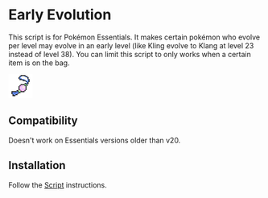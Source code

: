 # Early Evolution
This script is for Pokémon Essentials. It makes certain pokémon who evolve per level may evolve in an early level (like Kling evolve to Klang at level 23 instead of level 38). You can limit this script to only works when a certain item is on the bag.

![](Files/EVOLUTIONCHARM.png)

## Compatibility
Doesn't work on Essentials versions older than v20.

## Installation
Follow the [Script](/Script.rb) instructions.